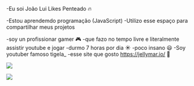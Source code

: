 -Eu soi João Lui Likes Penteado 🔥

-Estou aprendemdo programação (JavaScript)
-Utilizo esse espaço para compartilhar meus projetos

-soy un profissionar gamer 🎮
-que fazo no tempo livre e literalmente assistir youtube e jogar
-durmo 7 horas por dia ☀️
-poco insano 😃
-Soy youtuber famoso tigela_
-esse site que gosto https://jellymar.io/ 🤠


![](https://media.tenor.com/cTUIoT8MBCYAAAAC/joker.gif)


![](https://media.tenor.com/V3jMOsQC2O0AAAAi/joker-joker-movie.gif)

